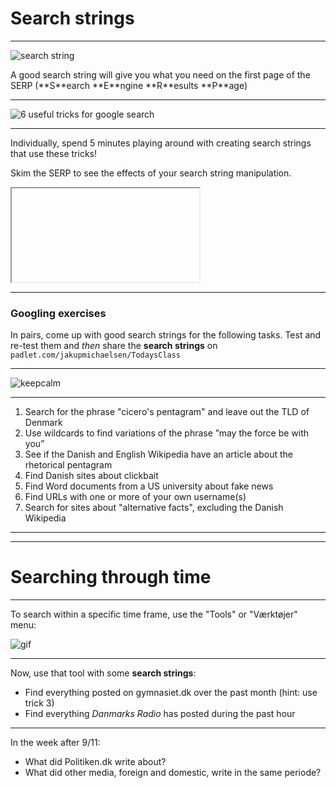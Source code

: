 <!-- .slide: data-background-color="black" data-background-transition="slide" data-transition-speed="slow" -->

# Search strings

---

![search string](https://i.imgur.com/Cpr8rrr.png)

<span class="fragment">
A good search string will give you what you need on the first page of the SERP (**S**earch **E**ngine **R**esults **P**age)  

---

![6 useful tricks for google search](https://i.imgur.com/ILChJv2.png)

---

<!-- .slide: data-background-color="black" data-background-transition="slide" data-transition-speed="slow" -->
Individually, spend 5 minutes playing around with creating search strings that use these tricks!  

Skim the SERP to see the effects of your search string manipulation. <!-- .element: class="fragment" -->

<iframe data-src="https://www.youtube.com/embed/4ic6bFOEdzs?autoplay=0"></iframe>

---

### Googling exercises 

In pairs, come up with good search strings for the following tasks. Test and re-test them and *then* share the **search strings** on `padlet.com/jakupmichaelsen/TodaysClass` 

---
<!-- .slide: data-background-color="rgb(176, 23, 31)" data-background-transition="slide" data-transition-speed="slow" -->
![keepcalm](https://i.imgur.com/ZVty9f8.png) <!-- .element: style="height: 600px" -->

---

1. Search for the phrase "cicero's pentagram" and leave out the TLD of Denmark
2. Use wildcards to find variations of the phrase ”may the force be with you” 
3. See if the Danish and English Wikipedia have an article about the rhetorical pentagram
4. Find Danish sites about clickbait
5. Find Word documents from a US university about fake news 
6. Find URLs with one or more of your own username(s)
7. Search for sites about "alternative facts", excluding the Danish Wikipedia

---

<!-- .slide: data-background-iframe="https://padlet.com/jakupmichaelsen/TodaysClass" data-background-interactive -->

---

# Searching through time

---
To search within a specific time frame, use the "Tools" or "Værktøjer" menu: 

![gif](https://i.imgur.com/kNbrWxy.gif)

---
Now, use that tool with some **search strings**:  
- Find everything posted on gymnasiet.dk over the past month (hint: use trick 3)
- Find everything *Danmarks Radio* has posted during the past hour 

***
In the week after 9/11: 
- What did Politiken.dk write about?
- What did other media, foreign and domestic, write in the same periode?
